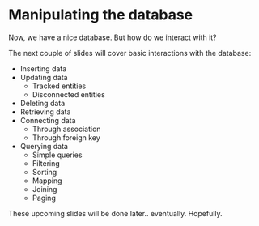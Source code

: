 # Manipulating the database
Now, we have a nice database. But how do we interact with it?

The next couple of slides will cover basic interactions with the database:

* Inserting data
* Updating data
  * Tracked entities
  * Disconnected entities
* Deleting data
* Retrieving data
* Connecting data
  * Through association
  * Through foreign key
* Querying data
  * Simple queries
  * Filtering
  * Sorting
  * Mapping
  * Joining
  * Paging

These upcoming slides will be done later.. eventually. Hopefully.